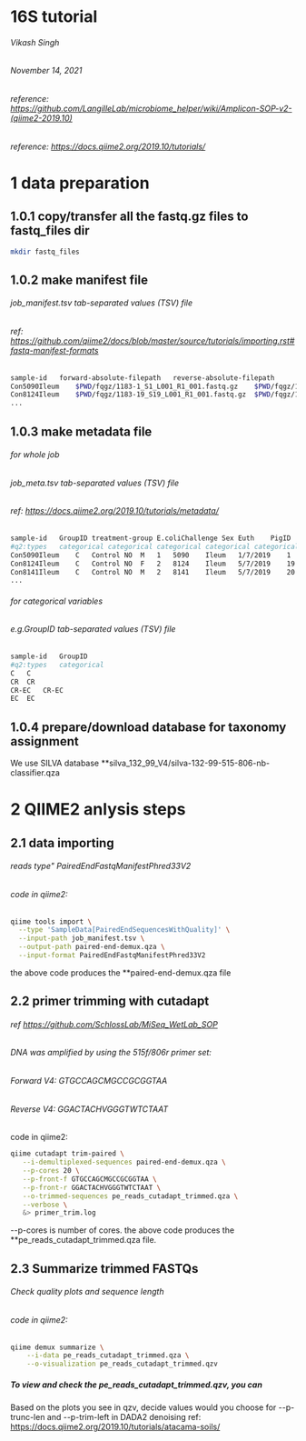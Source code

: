 # 16S tutorial
###### Vikash Singh
###### November 14, 2021
###### reference: https://github.com/LangilleLab/microbiome_helper/wiki/Amplicon-SOP-v2-(qiime2-2019.10)
###### reference: https://docs.qiime2.org/2019.10/tutorials/

# 1 data preparation
## 1.0.1 copy/transfer all the fastq.gz files to fastq_files dir
```bash
mkdir fastq_files
```
## 1.0.2 make manifest file
###### job_manifest.tsv tab-separated values (TSV) file
###### ref: https://github.com/qiime2/docs/blob/master/source/tutorials/importing.rst#fastq-manifest-formats
```bash
sample-id   forward-absolute-filepath   reverse-absolute-filepath
Con5090Ileum    $PWD/fqgz/1183-1_S1_L001_R1_001.fastq.gz    $PWD/fqgz/1183-1_S1_L001_R2_001.fastq.gz
Con8124Ileum    $PWD/fqgz/1183-19_S19_L001_R1_001.fastq.gz  $PWD/fqgz/1183-19_S19_L001_R2_001.fastq.gz
...
```
## 1.0.3 make metadata file
###### for whole job
###### job_meta.tsv tab-separated values (TSV) file
###### ref: https://docs.qiime2.org/2019.10/tutorials/metadata/
```bash
sample-id   GroupID treatment-group E.coliChallenge Sex Euth    PigID   Sourceofsample  Datetaken   NGS-SampleNo
#q2:types   categorical categorical categorical categorical categorical categorical categorical categorical categorical
Con5090Ileum    C   Control NO  M   1   5090    Ileum   1/7/2019    1
Con8124Ileum    C   Control NO  F   2   8124    Ileum   5/7/2019    19
Con8141Ileum    C   Control NO  M   2   8141    Ileum   5/7/2019    20
...
```

###### for categorical variables
###### e.g.GroupID tab-separated values (TSV) file
```bash
sample-id   GroupID
#q2:types   categorical
C   C
CR  CR
CR-EC   CR-EC
EC  EC
```
## 1.0.4 prepare/download database for taxonomy assignment
We use SILVA database **silva_132_99_V4/silva-132-99-515-806-nb-classifier.qza

# 2 QIIME2 anlysis steps
## 2.1 data importing
###### reads type" PairedEndFastqManifestPhred33V2
###### code in qiime2:
```bash
qiime tools import \
  --type 'SampleData[PairedEndSequencesWithQuality]' \
  --input-path job_manifest.tsv \
  --output-path paired-end-demux.qza \
  --input-format PairedEndFastqManifestPhred33V2
```
the above code produces the **paired-end-demux.qza file

## 2.2 primer trimming with cutadapt
###### ref https://github.com/SchlossLab/MiSeq_WetLab_SOP

###### DNA was amplified by using the 515f/806r primer set:
###### Forward V4: GTGCCAGCMGCCGCGGTAA
###### Reverse V4: GGACTACHVGGGTWTCTAAT

code in qiime2:
```bash
qiime cutadapt trim-paired \
   --i-demultiplexed-sequences paired-end-demux.qza \
   --p-cores 20 \
   --p-front-f GTGCCAGCMGCCGCGGTAA \
   --p-front-r GGACTACHVGGGTWTCTAAT \
   --o-trimmed-sequences pe_reads_cutadapt_trimmed.qza \
   --verbose \
   &> primer_trim.log 
```
--p-cores is number of cores. the above code produces the **pe_reads_cutadapt_trimmed.qza file.
## 2.3 Summarize trimmed FASTQs
###### Check quality plots and sequence length
###### code in qiime2:
```bash
qiime demux summarize \
    --i-data pe_reads_cutadapt_trimmed.qza \
    --o-visualization pe_reads_cutadapt_trimmed.qzv
```
##### To view and check the pe_reads_cutadapt_trimmed.qzv, you can
<!--- qiime tools view pe_reads_cutadapt_trimmed.qzv , or
upload this file to view.qiime2.org, or
unzip the qzv and open the data/index.html.--->

Based on the plots you see in qzv, decide values would you choose for --p-trunc-len and --p-trim-left in DADA2 denoising ref: https://docs.qiime2.org/2019.10/tutorials/atacama-soils/


